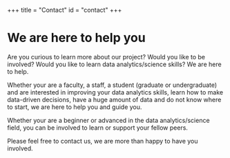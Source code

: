 +++
title = "Contact"
id = "contact"
+++

# We are here to help you

Are you curious to learn more about our project? Would you like to be involved? Would you like to learn data analytics/science skills? We are here to help.

Whether your are a faculty, a staff, a student (graduate or undergraduate) and are interested in improving your data analytics skills, learn how to make data-driven decisions, have a huge amount of data and do not know where to start, we are here to help you and guide you.

Whether your are a beginner or advanced in the data analytics/science field, you can be involved to learn or support your fellow peers.  

Please feel free to contact us, we are more than happy to have you involved.
